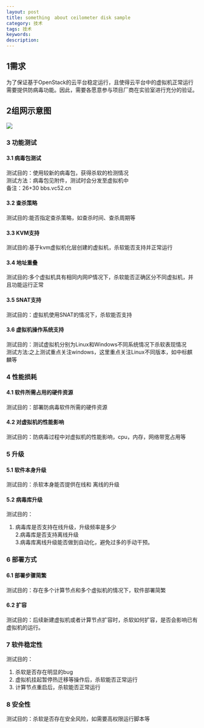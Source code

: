 ```yaml
---
layout: post
title: something　about ceilometer disk sample 
category: 技术
tags: 技术
keywords: 
description: 
---
```


## 1需求 ##

为了保证基于OpenStack的云平台稳定运行，且使得云平台中的虚拟机正常运行  
需要提供防病毒功能。因此，需要各愿意参与项目厂商在实验室进行充分的验证。

## 2组网示意图 ##

![](http://i.imgur.com/yet2jGQ.png)

### 3	功能测试 ###

#### 3.1	病毒包测试 ####

测试目的：使用较新的病毒包，获得杀软的检测情况  
测试方法：病毒包见附件，测试时会分发至虚拟机中  
备注：26+30  bbs.vc52.cn

#### 3.2	查杀策略 ####

测试目的:能否指定查杀策略，如查杀时间、查杀周期等

#### 3.3	KVM支持 ####

测试目的:基于kvm虚拟机化层创建的虚拟机，杀软能否支持并正常运行

#### 3.4	地址重叠 ####

测试目的:多个虚拟机具有相同内网IP情况下，杀软能否正确区分不同虚拟机，并且功能运行正常

#### 3.5	SNAT支持 ####

测试目的：虚拟机使用SNAT的情况下，杀软能否支持

#### 3.6	虚拟机操作系统支持 ####

测试目的：测试虚拟机分别为Linux和Windows不同系统情况下杀软表现情况  
测试方法:之上测试重点关注windows，这里重点关注Linux不同版本，如中标麒麟等

### 4	性能损耗 ###

#### 4.1	软件所需占用的硬件资源 ####  

测试目的：部署防病毒软件所需的硬件资源  

#### 4.2	对虚拟机的性能影响 ####

测试目的：防病毒过程中对虚拟机的性能影响，cpu，内存，网络带宽占用等

### 5	升级 ###

#### 5.1	软件本身升级 ####

测试目的：杀软本身能否提供在线和 离线的升级

#### 5.2	病毒库升级 ####

测试目的：  
1. 病毒库是否支持在线升级，升级频率是多少  
2.病毒库是否支持离线升级  
3.病毒库离线升级能否做到自动化，避免过多的手动干预。  

### 6	部署方式 ###

#### 6.1	部署步骤简繁 #### 

测试目的：存在多个计算节点和多个虚拟机的情况下，软件部署简繁

#### 6.2	扩容 ####

测试目的：后续新建虚拟机或者计算节点扩容时，杀软如何扩容，是否会影响已有虚拟机的运行。

### 7	软件稳定性 ###

测试目的：  
1. 杀软是否存在明显的bug  
2. 虚拟机挂起暂停热迁移等操作后，杀软能否正常运行  
3. 计算节点重启后，杀软能否正常运行  

### 8	安全性 ###  

测试目的：杀软是否存在安全风险，如需要高权限运行脚本等
